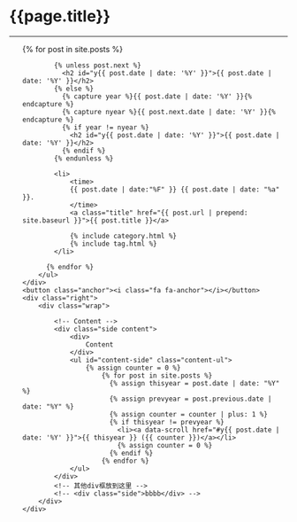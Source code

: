 <div class="page clearfix">
    <div class="left">
        <h1>{{page.title}}</h1>
        <hr>
        <ul>
          {% for post in site.posts %}

            {% unless post.next %}
              <h2 id="y{{ post.date | date: '%Y' }}">{{ post.date | date: '%Y' }}</h2>
            {% else %}
              {% capture year %}{{ post.date | date: '%Y' }}{% endcapture %}
              {% capture nyear %}{{ post.next.date | date: '%Y' }}{% endcapture %}
              {% if year != nyear %}
                <h2 id="y{{ post.date | date: '%Y' }}">{{ post.date | date: '%Y' }}</h2>
              {% endif %}
            {% endunless %}

            <li>
                <time>
                {{ post.date | date:"%F" }} {{ post.date | date: "%a" }}.
                </time>
                <a class="title" href="{{ post.url | prepend: site.baseurl }}">{{ post.title }}</a>

                {% include category.html %}
                {% include tag.html %}
            </li>

          {% endfor %}
        </ul>
    </div>
    <button class="anchor"><i class="fa fa-anchor"></i></button>
    <div class="right">
        <div class="wrap">

            <!-- Content -->
            <div class="side content">
                <div>
                    Content
                </div>
                <ul id="content-side" class="content-ul">
                    {% assign counter = 0 %}
                        {% for post in site.posts %}
                          {% assign thisyear = post.date | date: "%Y" %}
                          {% assign prevyear = post.previous.date | date: "%Y" %}
                          {% assign counter = counter | plus: 1 %}
                          {% if thisyear != prevyear %}
                            <li><a data-scroll href="#y{{ post.date | date: '%Y' }}">{{ thisyear }} ({{ counter }})</a></li>
                            {% assign counter = 0 %}
                          {% endif %}
                        {% endfor %}
                </ul>
            </div>
            <!-- 其他div框放到这里 -->
            <!-- <div class="side">bbbb</div> -->
        </div>
    </div>
</div>